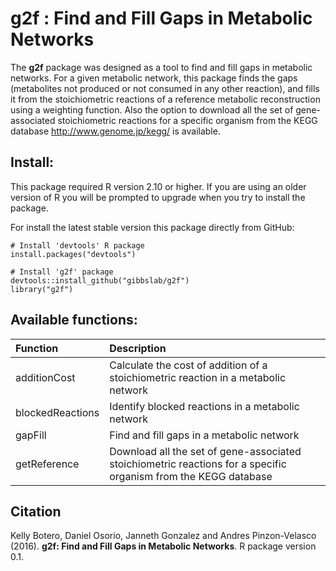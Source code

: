 g2f : Find and Fill Gaps in Metabolic Networks
======
The **g2f** package was designed as a tool to find and fill gaps in metabolic networks. For a given metabolic network, this package finds the gaps (metabolites not produced or not consumed in any other reaction), and fills it from the stoichiometric reactions of a reference metabolic reconstruction using a weighting function. Also the option to download all the set of gene-associated stoichiometric reactions for a specific organism from the KEGG database <http://www.genome.jp/kegg/> is available.

Install:
--------
This package required R version 2.10 or higher. If you are using an older version of R you will be prompted to upgrade when you try to install the package.

For install the latest stable version this package directly from GitHub:
```
# Install 'devtools' R package
install.packages("devtools")

# Install 'g2f' package
devtools::install_github("gibbslab/g2f")
library("g2f")
```

Available functions:
-------------------
|Function | Description |
|:--------|:------------|
|additionCost|Calculate the cost of addition of a stoichiometric reaction in a metabolic network|
|blockedReactions|Identify blocked reactions in a metabolic network|
|gapFill|Find and fill gaps in a metabolic network|
|getReference|Download all the set of gene-associated stoichiometric reactions for a specific organism from the KEGG database|


Citation
--------
Kelly Botero, Daniel Osorio, Janneth Gonzalez and Andres Pinzon-Velasco (2016). **g2f: Find and Fill Gaps in Metabolic Networks**. R package version 0.1.
